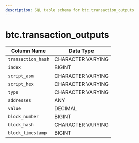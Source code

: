 ```yaml
---
description: SQL table schema for btc.transaction_outputs
---
```


# btc.transaction\_outputs

| Column Name        | Data Type         |
| ------------------ | ----------------- |
| `transaction_hash` | CHARACTER VARYING |
| `index`            | BIGINT            |
| `script_asm`       | CHARACTER VARYING |
| `script_hex`       | CHARACTER VARYING |
| `type`             | CHARACTER VARYING |
| `addresses`        | ANY               |
| `value`            | DECIMAL           |
| `block_number`     | BIGINT            |
| `block_hash`       | CHARACTER VARYING |
| `block_timestamp`  | BIGINT            |
